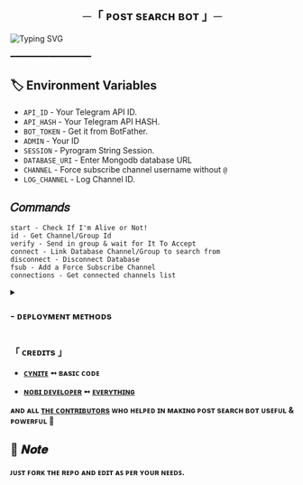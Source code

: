 <h2 align="center">
  ─「 ᴘᴏsᴛ  sᴇᴀʀᴄʜ  ʙᴏᴛ 」─
</h2>


![Typing SVG](https://readme-typing-svg.herokuapp.com/?lines=POST+SEARCH+BOT+!;CREATED+BY+NOBI+DEVELOPER!;A+ADVANCE+BOT+WITH+COOL+FEATURES!)
</p>

 ━━━━━━━━━━━━━━━━━

## 🏷 Environment Variables
  - `API_ID` - Your Telegram API ID.
  - `API_HASH` - Your Telegram API HASH.
  - `BOT_TOKEN` - Get it from BotFather.
  - `ADMIN` - Your ID
  - `SESSION` - Pyrogram String Session.
  - `DATABASE_URI` - Enter Mongodb database URL
  - `CHANNEL` - Force subscribe channel username without `@`
  - `LOG_CHANNEL` - Log Channel ID.

## 𝐶𝑜𝑚𝑚𝑎𝑛𝑑𝑠
```
start - Check If I'm Alive or Not!
id - Get Channel/Group Id
verify - Send in group & wait for It To Accept
connect - Link Database Channel/Group to search from
disconnect - Disconnect Database
fsub - Add a Force Subscribe Channel
connections - Get connected channels list
```

<details>
<summary><h3>
- <b> ᴅᴇᴘʟᴏʏᴍᴇɴᴛ ᴍᴇᴛʜᴏᴅs </b>
</h3></summary>
<h3 align="center">
    ─「 ᴅᴇᴩʟᴏʏ ᴏɴ ʜᴇʀᴏᴋᴜ 」─
</h3>

<p align="center"><a href="https://github.com/NobiDeveloper/Post-Search-Bot">
  <img src="https://www.herokucdn.com/deploy/button.svg" alt="Deploy On Heroku">
</a></p>
<h3 align="center">
    ─「 ᴅᴇᴩʟᴏʏ ᴏɴ ᴋᴏʏᴇʙ 」─
</h3>
<p align="center"><a href="https://app.koyeb.com/deploy?type=git&repository=github.com/NobiDeveloper/Post-Search-Bot&branch=main&name=Post-Search-Bot">
  <img src="https://www.koyeb.com/static/images/deploy/button.svg" alt="Deploy On Koyeb">
</a></p>
<h3 align="center">
    ─「 ᴅᴇᴩʟᴏʏ ᴏɴ ʀᴀɪʟᴡᴀʏ 」─
</h3>
<p align="center"><a href="https://railway.app/deploy?template=https://github.com/NobiDeveloper/Post-Search-Bot"">
     <img height="45px" src="https://railway.app/button.svg">
</a></p>
<h3 align="center">
    ─「 ᴅᴇᴩʟᴏʏ ᴏɴ ʀᴇɴᴅᴇʀ 」─
</h3>
<p align="center"><a href="https://render.com/deploy?repo=https://github.com/NobiDeveloper/Post-Search-Bot">
<img src="https://render.com/images/deploy-to-render-button.svg" alt="Deploy to Render">
</a></p>
</details>

<h3> 「 ᴄʀᴇᴅɪᴛs 」
</h3>

- <b>[ᴄʏɴɪᴛᴇ](https://github.com/cyniteofficial)  ➻  ʙᴀsɪᴄ ᴄᴏᴅᴇ

- <b>[ɴᴏʙɪ ᴅᴇᴠᴇʟᴏᴘᴇʀ](https://github.com/NobiDeveloper)  ➻  [ᴇᴠᴇʀʏᴛʜɪɴɢ](https://youtube.com/@NobiDeveloper) </b>
 
<b>ᴀɴᴅ ᴀʟʟ [ᴛʜᴇ ᴄᴏɴᴛʀɪʙᴜᴛᴏʀs](https://telegram.me/NobiDeveloperSupport) ᴡʜᴏ ʜᴇʟᴩᴇᴅ ɪɴ ᴍᴀᴋɪɴɢ ᴘᴏsᴛ sᴇᴀʀᴄʜ ʙᴏᴛ ᴜsᴇꜰᴜʟ & ᴩᴏᴡᴇʀꜰᴜʟ 🖤 </b>

## 📌  𝑵𝒐𝒕𝒆

ᴊᴜꜱᴛ ꜰᴏʀᴋ ᴛʜᴇ ʀᴇᴘᴏ ᴀɴᴅ ᴇᴅɪᴛ ᴀꜱ ᴘᴇʀ ʏᴏᴜʀ ɴᴇᴇᴅꜱ.